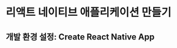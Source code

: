 # 리액트 네이티브 애플리케이션 만들기

## 개발 환경 설정: Create React Native App


<!--stackedit_data:
eyJoaXN0b3J5IjpbLTc3Mzk3MTI5N119
-->